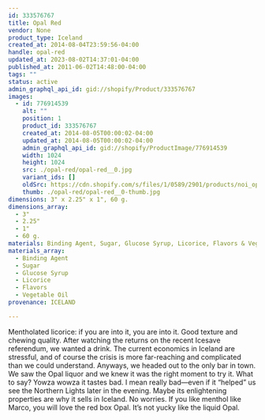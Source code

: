 ```yaml
---
id: 333576767
title: Opal Red
vendor: None
product_type: Iceland
created_at: 2014-08-04T23:59:56-04:00
handle: opal-red
updated_at: 2023-08-02T14:37:01-04:00
published_at: 2011-06-02T14:48:00-04:00
tags: ""
status: active
admin_graphql_api_id: gid://shopify/Product/333576767
images:
  - id: 776914539
    alt: ""
    position: 1
    product_id: 333576767
    created_at: 2014-08-05T00:00:02-04:00
    updated_at: 2014-08-05T00:00:02-04:00
    admin_graphql_api_id: gid://shopify/ProductImage/776914539
    width: 1024
    height: 1024
    src: ./opal-red/opal-red__0.jpg
    variant_ids: []
    oldSrc: https://cdn.shopify.com/s/files/1/0589/2901/products/noi_opal_red.jpeg?v=1407211202
    thumb: ./opal-red/opal-red__0-thumb.jpg
dimensions: 3" x 2.25" x 1", 60 g.
dimensions_array:
  - 3"
  - 2.25"
  - 1"
  - 60 g.
materials: Binding Agent, Sugar, Glucose Syrup, Licorice, Flavors & Vegetable Oil
materials_array:
  - Binding Agent
  - Sugar
  - Glucose Syrup
  - Licorice
  - Flavors
  - Vegetable Oil
provenance: ICELAND

---
```


Mentholated licorice: if you are into it, you are into it. Good texture and chewing quality. After watching the returns on the recent Icesave referendum, we wanted a drink. The current economics in Iceland are stressful, and of course the crisis is more far-reaching and complicated than we could understand. Anyways, we headed out to the only bar in town. We saw the Opal liquor and we knew it was the right moment to try it. What to say? Yowza wowza it tastes bad. I mean really bad—even if it “helped” us see the Northern Lights later in the evening. Maybe its enlightening properties are why it sells in Iceland. No worries. If you like menthol like Marco, you will love the red box Opal. It’s not yucky like the liquid Opal.